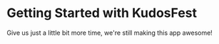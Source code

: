 # Getting Started with KudosFest

Give us just a little bit more time, we're still making this app awesome!